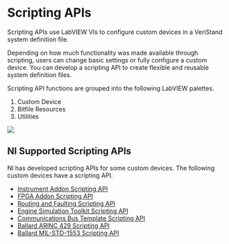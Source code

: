 # Scripting APIs

Scripting APIs use LabVIEW VIs to configure custom devices in a VeriStand system definition file.

Depending on how much functionality was made available through scripting, users can change basic settings or fully configure a custom device. You can develop a scripting API to create flexible and reusable system definition files.

Scripting API functions are grouped into the following LabVIEW palettes.
1. Custom Device
1. Bitfile Resources
1. Utilities  

![](images/main_palette.png)

## NI Supported Scripting APIs

NI has developed scripting APIs for some custom devices. The following custom devices have a scripting API.
- [Instrument Addon Scripting API](https://github.com/ni/niveristand-fpga-addon-custom-device/blob/main/Source/Quick%20Start%20Documentation/FPGA%20Addon%20Quick%20Start%20Guide.md#scripting-api)
- [FPGA Addon Scripting API](https://github.com/ni/niveristand-fpga-addon-custom-device/blob/main/Source/Quick%20Start%20Documentation/FPGA%20Addon%20Quick%20Start%20Guide.md#scripting-api)
- [Routing and Faulting Scripting API](https://github.com/ni/niveristand-fpga-addon-custom-device/blob/main/Source/Quick%20Start%20Documentation/FPGA%20Addon%20Quick%20Start%20Guide.md#scripting-api)
- [Engine Simulation Toolkit Scripting API](https://github.com/ni/niveristand-engine-simulation-toolkit-custom-device/tree/main/Source/Scripting%20API)
- [Communications Bus Template Scripting API](https://github.com/ni/niveristand-communications-bus-template/tree/main/Source/Custom%20Device%20Support/Scripting)
- [Ballard ARINC 429 Scripting API](https://github.com/ni/niveristand-ballard-arinc429-custom-device/blob/main/Docs/User%20Guide/User%20Guide.md#scripting-the-custom-device-configuration)
- [Ballard MIL-STD-1553 Scripting API](https://github.com/ni/niveristand-ballard-milStd1553-custom-device/tree/main/Source/Scripting%20Examples)
